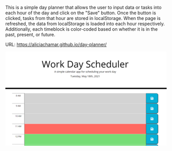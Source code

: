 This is a simple day planner that allows the user to input data or tasks into each hour of the day and click on the "Save" button. Once the button is clicked, tasks from that hour are stored in localStorage. When the page is refreshed, the data from localStorage is loaded into each hour respectively. Additionally, each timeblock is color-coded based on whether it is in the past, present, or future. 

URL: https://aliciachamar.github.io/day-planner/

![Screenshot](https://raw.githubusercontent.com/aliciachamar/day-planner/main/assets/images/screenshot.PNG)